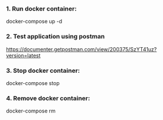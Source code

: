 
### 1. Run docker container:

docker-compose up -d

### 2. Test application using postman

https://documenter.getpostman.com/view/200375/SzYT41uz?version=latest

### 3. Stop docker container:

docker-compose stop


### 4. Remove docker container:

docker-compose rm
